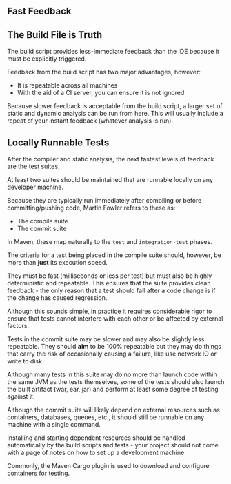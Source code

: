 ## Fast Feedback

## The Build File is Truth

The build script provides less-immediate feedback than the IDE because it must be explicitly triggered.

Feedback from the build script has two major advantages, however:

* It is repeatable across all machines
* With the aid of a CI server, you can ensure it is not ignored

Because slower feedback is acceptable from the build script, a larger set of static and dynamic analysis can be run from here. This will usually include a repeat of your instant feedback (whatever analysis is run).

## Locally Runnable Tests

After the compiler and static analysis, the next fastest levels of feedback are the test suites.

At least two suites should be maintained that are runnable locally on any developer machine. 

Because they are typically run immediately after compiling or before committing/pushing code, Martin Fowler refers to these as:

* The compile suite
* The commit suite

In Maven, these map naturally to the `test` and `integration-test` phases.

The criteria for a test being placed in the compile suite should, however, be more than **just** its execution speed. 

They must be fast (milliseconds or less per test) but must also be highly deterministic and repeatable. This ensures that the suite provides clean feedback - the only reason that a test should fail after a code change is if the change has caused regression.

Although this sounds simple, in practice it requires considerable rigor to ensure that tests cannot interfere with each other or be affected by external factors. 

Tests in the commit suite may be slower and may also be slightly less repeatable. They should **aim** to be 100% repeatable but they may do things that carry the risk of occasionally causing a failure, like use network IO or write to disk. 

Although many tests in this suite may do no more than launch code within the same JVM as the tests themselves, some of the tests should also launch the built artifact (war, ear, jar) and perform at least some degree of testing against it.

Although the commit suite will likely depend on external resources such as containers, databases, queues, etc., it should still be runnable on any machine with a single command. 

Installing and starting dependent resources should be handled automatically by the build scripts and tests - your project should not come with a page of notes on how to set up a development machine. 

Commonly, the Maven Cargo plugin is used to download and configure containers for testing.
